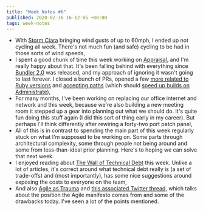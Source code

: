 ```yaml
---
title: "Week Notes #6"
published: 2020-02-16 16-12-05 +00:00
tags: week-notes
---
```


* With [Storm Ciara][6] bringing wind gusts of up to 60mph, I ended up not
  cycling all week. There's not much fun (and safe) cycling to be had in those
  sorts of wind speeds,
* I spent a good chunk of time this week working on [Appraisal][1], and I'm
  really happy about that. It's been falling behind with everything since
  [Bundler 2.0][2] was released, and my approach of ignoring it wasn't going to
  last forever. I closed a bunch of PRs, opened a few [more related to Ruby
  versions][3] and [accepting paths][4] (which should [speed up builds on
  Administrate][5]),
* For many months, I've been working on replacing our office internet and
  network and this week, because we're also building a new meeting room it
  stepped up a gear into planning out what we should do. It's quite fun doing
  this stuff again (I did this sort of thing early in my career). But perhaps
  I'll think differently after rewiring a forty-two port patch panel,
* All of this is in contrast to spending the main part of this week regularly
  stuck on what I'm supposed to be working on. Some parts through architectural
  complexity, some through people not being around and some from
  less-than-ideal prior planning. Here's to hoping we can solve that next week.
* I enjoyed reading about [The Wall of Technical Debt][7] this week. Unlike a
  lot of articles, it's correct around what technical debt really is (a set of
  trade-offs) and (most importantly), has some nice suggestions around exposing
  the costs to everyone on the team,
* And also [Agile as Trauma][8] and [this associated Twitter thread][9], which
  talks about the position the Agile manifesto comes from and some of the
  drawbacks today. I've seen a lot of the points mentioned.

[1]: https://github.com/thoughtbot/appraisal
[2]: https://bundler.io/blog/2019/01/03/announcing-bundler-2.html
[3]: https://github.com/thoughtbot/appraisal/pull/166
[4]: https://github.com/thoughtbot/appraisal/pull/165
[5]: https://github.com/thoughtbot/administrate/pull/1549
[6]: https://en.wikipedia.org/wiki/Storm_Ciara
[7]: https://twitter.com/radiomorillo/status/1227969004213587970
[8]: https://doriantaylor.com/agile-as-trauma
[9]: https://twitter.com/radiomorillo/status/1227969004213587970
